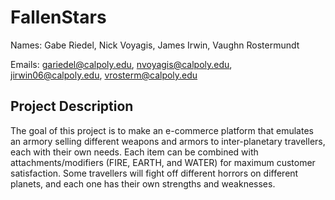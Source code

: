# FallenStars
Names: Gabe Riedel, Nick Voyagis, James Irwin, Vaughn Rostermundt

Emails: gariedel@calpoly.edu, nvoyagis@calpoly.edu, jirwin06@calpoly.edu, vrosterm@calpoly.edu

## Project Description

The goal of this project is to make an e-commerce platform that emulates an armory selling different weapons and armors to inter-planetary travellers, each with their own needs. Each item can be combined with attachments/modifiers (FIRE, EARTH, and WATER) for maximum customer satisfaction. Some travellers will fight off different horrors on different planets, and each one has their own strengths and weaknesses. 
